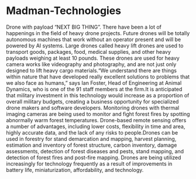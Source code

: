 # Madman-Technologies
Drone with payload “NEXT BIG THING”.
There have been a lot of happenings in the field of heavy drone projects. Future drones will be totally autonomous machines that work without an operator present and will be powered by AI systems. Large drones called heavy lift drones are used to transport goods, packages, food, medical supplies, and other heavy payloads weighing at least 10 pounds. These drones are used for heavy camera works like videography and photography, and are not just only designed to lift heavy cargo materials.“We understand there are things within nature that have developed really excellent solutions to problems that we also face as humans,” says Ian Foster, Head of Engineering at Animal Dynamics, who is one of the 91 staff members at the firm.It is anticipated that military investment in this technology would increase as a proportion of overall military budgets, creating a business opportunity for specialized drone makers and software developers. Monitoring drones with thermal imaging cameras are being used to monitor and fight forest fires by spotting abnormally warm forest temperatures. Drone-based remote sensing offers a number of advantages, including lower costs, flexibility in time and area, highly accurate data, and the lack of any risks to people.Drones can be used in forestry for stand demarcation and mapping, harvest planning, estimation and inventory of forest structure, carbon inventory, damage assessments, detection of forest diseases and pests, stand mapping, and detection of forest fires and post-fire mapping. Drones are being utilized increasingly for technology frequently as a result of improvements in battery life, miniaturization, affordability, and technology.
